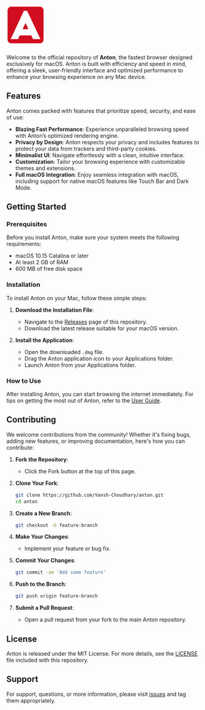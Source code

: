 <h1>
  <img src="anton.png" alt="Logo" width="100" height="100">
</h1>

Welcome to the official repository of **Anton**, the fastest browser designed exclusively for macOS. Anton is built with efficiency and speed in mind, offering a sleek, user-friendly interface and optimized performance to enhance your browsing experience on any Mac device.

## Features

Anton comes packed with features that prioritize speed, security, and ease of use:

- **Blazing Fast Performance**: Experience unparalleled browsing speed with Anton’s optimized rendering engine.
- **Privacy by Design**: Anton respects your privacy and includes features to protect your data from trackers and third-party cookies.
- **Minimalist UI**: Navigate effortlessly with a clean, intuitive interface.
- **Customization**: Tailor your browsing experience with customizable themes and extensions.
- **Full macOS Integration**: Enjoy seamless integration with macOS, including support for native macOS features like Touch Bar and Dark Mode.

## Getting Started

### Prerequisites

Before you install Anton, make sure your system meets the following requirements:

- macOS 10.15 Catalina or later
- At least 2 GB of RAM
- 600 MB of free disk space

### Installation

To install Anton on your Mac, follow these simple steps:

1. **Download the Installation File**:
   - Navigate to the [Releases](https://github.com/Vansh-Choudhary/anton/releases) page of this repository.
   - Download the latest release suitable for your macOS version.

2. **Install the Application**:
   - Open the downloaded `.dmg` file.
   - Drag the Anton application icon to your Applications folder.
   - Launch Anton from your Applications folder.

### How to Use

After installing Anton, you can start browsing the internet immediately. For tips on getting the most out of Anton, refer to the [User Guide](docs/UserGuide.md).

## Contributing

We welcome contributions from the community! Whether it's fixing bugs, adding new features, or improving documentation, here's how you can contribute:

1. **Fork the Repository**:
   - Click the Fork button at the top of this page.

2. **Clone Your Fork**:
   ```bash
   git clone https://github.com/Vansh-Choudhary/anton.git
   cd anton
   ```

3. **Create a New Branch**:
   ```bash
   git checkout -b feature-branch
   ```

4. **Make Your Changes**:
   - Implement your feature or bug fix.

5. **Commit Your Changes**:
   ```bash
   git commit -am 'Add some feature'
   ```

6. **Push to the Branch**:
   ```bash
   git push origin feature-branch
   ```

7. **Submit a Pull Request**:
   - Open a pull request from your fork to the main Anton repository.

## License

Anton is released under the MIT License. For more details, see the [LICENSE](LICENSE.md) file included with this repository.

## Support

For support, questions, or more information, please visit [issues](https://github.com/Vansh-Choudhary/anton/issues) and tag them appropriately.

